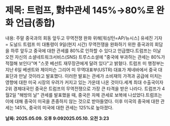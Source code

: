 # **제목: 트럼프, 對中관세 145%→80%로 완화 언급(종합)**

  내용: 주말 중국과의 회동 앞두고 무역전쟁 완화 위해[워싱턴=AP/뉴시스] 유세진 기자 = 도널드 트럼프 미 대통령이 9일(현지 시간) 무역전쟁을 완화하기 위한 중국과의 회담을 하루 앞두고 중국에 대한 관세를 80%로 인하할 수 있다고 언급했다.트럼프는 이날 오전 자신의 소셜네트워크서비스(SNS) 트루스소셜에 "중국에 부과하는 관세는 80%가 적절해 보인다"며 "스콧 베선트 재무장관에게 달려 있다"고 밝혔다. 트럼프 미 행정부는 지난 6일 베센트와 제이미슨 그리어 미 무역대표부(USTR) 대표가 제네바에서 중국 대표단과 만날 것이라고 발표했다. 이러한 발표는 관세가 소비재의 가격과 공급에 미치는 영향에 대한 미국 시장의 우려가 커지고 있는 가운데 나온 것이다.세계 최대 수출국이자 2위 경제대국인 중국은 트럼프의 무역전쟁으로 가장 큰 타격을 받은 나라다. 트럼프가 4월2일 "해방의 날" 관세를 발표했을 때, 중국은 자체 관세로 보복에 나섰었다.트럼프는 이에 대해 중국이 미국을 존중하지 않는 것으로 받아들였다. 이후 미국의 중국에 대한 관세는 145%, 중국의 미국에 대한 관세는 125%로 높아졌다.

  **날짜: 2025.05.09. 오후 9:092025.05.10. 오전 3:23**
